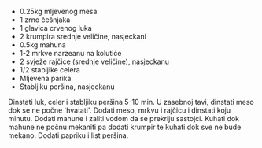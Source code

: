 * 0.25kg mljevenog mesa
* 1 zrno češnjaka
* 1 glavica crvenog luka
* 2 krumpira srednje veličine, nasjeckani
* 0.5kg mahuna
* 1-2 mrkve narzeanu na kolutiće
* 2 svježe rajčice (srednje veličine), nasjeckanu
* 1/2 stabljike celera
* Mljevena parika
* Stabljiku peršina, nasjeckanu


Dinstati luk, celer i stabljiku peršina 5-10 min. U zasebnoj tavi, dinstati
meso dok se ne počne 'hvatati'. Dodati meso, mrkvu i rajčicu i dinstati koju
minutu. Dodati mahune i zaliti vodom da se prekriju sastojci. Kuhati dok mahune
ne počnu mekaniti pa dodati krumpir te kuhati dok sve ne bude mekano. Dodati
papriku i list peršina.
